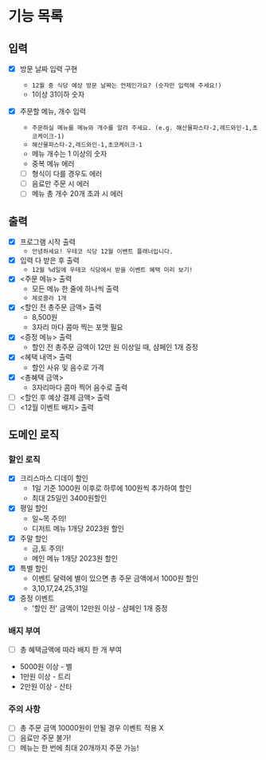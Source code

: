 # 기능 목록

## 입력

- [x] 방문 날짜 입력 구현
    - `12월 중 식당 예상 방문 날짜는 언제인가요? (숫자만 입력해 주세요!)`
    - 1이상 31이하 숫자

- [x] 주문할 메뉴, 개수 입력
    - `주문하실 메뉴를 메뉴와 개수를 알려 주세요. (e.g. 해산물파스타-2,레드와인-1,초코케이크-1)`
    - `해산물파스타-2,레드와인-1,초코케이크-1`
    - 메뉴 개수는 1 이상의 숫자
    - 중복 메뉴 에러
    - [ ] 형식이 다를 경우도 에러
    - [ ] 음료만 주문 시 에러
    - [ ] 메뉴 총 개수 20개 초과 시 에러

## 출력

- [x] 프로그램 시작 출력
    - `안녕하세요! 우테코 식당 12월 이벤트 플래너입니다.`
- [x] 입력 다 받은 후 출력
    - `12월 %d일에 우테코 식당에서 받을 이벤트 혜택 미리 보기!`
- [x] <주문 메뉴> 출력
    - 모든 메뉴 한 줄에 하나씩 출력
    - `제로콜라 1개`
- [x] <할인 전 총주문 금액> 출력
    - 8,500원
    - 3자리 마다 콤마 찍는 포맷 필요
- [x] <증정 메뉴> 출력
    - 할인 전 총주문 금액이 12만 원 이상일 때, 샴페인 1개 증정
- [x] <혜택 내역> 출력
    - 할인 사유 및 음수로 가격
- [x] <총혜택 금액>
    - 3자리마다 콤마 찍어 음수로 출력
- [ ] <할인 후 예상 결제 금액> 출력
- [ ] <12월 이벤트 배지> 출력

## 도메인 로직

### 할인 로직

- [x] 크리스마스 디데이 할인
    - 1일 기준 1000원 이후로 하루에 100원씩 추가하여 할인
    - 최대 25일인 3400원할인
- [x] 평일 할인
    - 일~목 주의!
    - 디저트 메뉴 1개당 2023원 할인
- [x] 주말 할인
    - 금,토 주의!
    - 메인 메뉴 1개당 2023원 할인
- [x] 특별 할인
    - 이벤트 달력에 별이 있으면 총 주문 금액에서 1000원 할인
    - 3,10,17,24,25,31일
- [x] 증정 이벤트
    - '할인 전' 금액이 12만원 이상 - 샴페인 1개 증정

### 배지 부여

-[ ]  총 혜택금액에 따라 배지 한 개 부여
- 5000원 이상 - 별
- 1만원 이상 - 트리
- 2만원 이상 - 산타

### 주의 사항

- [ ] 총 주문 금액 10000원이 안될 경우 이벤트 적용 X
- [ ] 음료만 주문 불가!
- [ ] 메뉴는 한 번에 최대 20개까지 주문 가능!